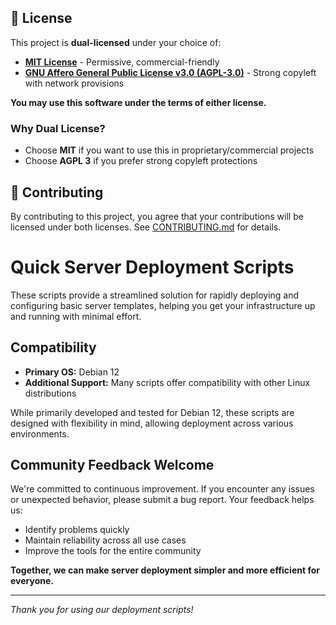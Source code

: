 ## 📄 License

This project is **dual-licensed** under your choice of:

- **[MIT License](LICENSE-MIT)** - Permissive, commercial-friendly
- **[GNU Affero General Public License v3.0 (AGPL-3.0)](LICENSE-AGPL)** - Strong copyleft with network provisions

**You may use this software under the terms of either license.**

### Why Dual License?
- Choose **MIT** if you want to use this in proprietary/commercial projects
- Choose **AGPL 3** if you prefer strong copyleft protections

## 🤝 Contributing

By contributing to this project, you agree that your contributions will be licensed under both licenses. See [CONTRIBUTING.md](CONTRIBUTING.md) for details.

# Quick Server Deployment Scripts

These scripts provide a streamlined solution for rapidly deploying and configuring basic server templates, helping you get your infrastructure up and running with minimal effort.

## Compatibility

- **Primary OS:** Debian 12
- **Additional Support:** Many scripts offer compatibility with other Linux distributions

While primarily developed and tested for Debian 12, these scripts are designed with flexibility in mind, allowing deployment across various environments.

## Community Feedback Welcome

We're committed to continuous improvement. If you encounter any issues or unexpected behavior, please submit a bug report. Your feedback helps us:

- Identify problems quickly
- Maintain reliability across all use cases
- Improve the tools for the entire community

**Together, we can make server deployment simpler and more efficient for everyone.**

---

*Thank you for using our deployment scripts!*
